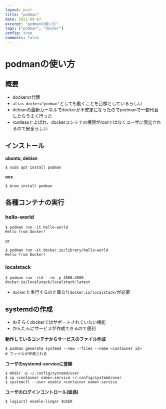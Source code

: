 ```yaml
---
layout: post
title: "podman"
date: 2021-09-07
excerpt: "podmanの使い方"
tags: ["podman", "docker"]
config: true
comments: false
---
```


# podmanの使い方

## 概要
 - dockerの代替
 - `alias docker="podman"`としても動くことを目標としているらしい
 - debianの最新カーネルでdockerが不安定になったのでpodmanで一部代替したらうまく行った
 - rootlessとよばれ、dockerコンテナの権限がrootではなくユーザに限定されるので安全らしい

## インストール

**ubuntu, debian**  

```console
$ sudo apt install podman
```

**osx**  

```console
$ brew install podman
```

## 各種コンテナの実行
### hello-world

```console
$ podman run -it hello-world
Hello from Docker!
```

or 

```console
$ podman run -it docker.io/library/hello-world
Hello from Docker!
```

### localstack

```console
$ podman run -itd --rm -p 4566:4566 docker.io/localstack/localstack:latest
```
 - `docker`と実行するのと異なり`docker.io/localstack/`が必要

## systemdの作成
 - おそらくdockerではサポートされていない機能
 - かんたんにサービスが作成できるので便利

**動作しているコンテナからサービスのファイル作成**  

```console
$ podman generate systemd --new --files --name <container id>
# ファイルが作成される
```

**ユーザのsystemd-serviceに登録**  

```console
$ mkdir -p ~/.config/systemd/user
$ cp <container name>.service ~/.config/systemd/user
$ systemctl --user enable <container name>.service
```

**ユーザのログインコントロール(延長)**  

```console
$ loginctl enable-linger $USER
```
